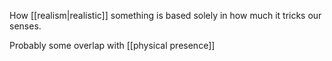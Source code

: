 How [[realism|realistic]] something is based solely in how much it tricks our senses.

Probably some overlap with [[physical presence]]
